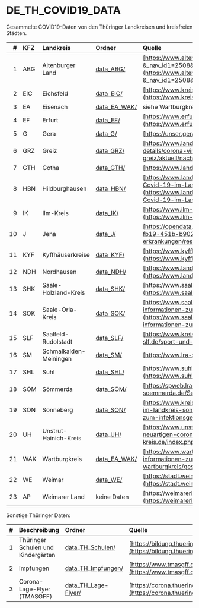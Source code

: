 # DE_TH_COVID19_DATA

Gesammelte COVID19-Daten von den Thüringer Landkreisen und kreisfreien Städten.

| #   | KFZ         | Landkreis              | Ordner                 | Quelle |
| --: | :--         | :--                    | :--                    | :--    |
| 1   | ABG         | Altenburger Land       | [data_ABG/](data_ABG/) | [https://www.altenburgerland.de/sixcms/detail.php?&_nav_id1=2508&_lang=de&id=371691](https://www.altenburgerland.de/sixcms/detail.php?&_nav_id1=2508&_lang=de&id=371691)
| 2   | EIC         | Eichsfeld              | [data_EIC/](data_EIC/) | [https://www.kreis-eic.de/aktuelle-fallzahlen-im-landkreis-eichsfeld.html](https://www.kreis-eic.de/aktuelle-fallzahlen-im-landkreis-eichsfeld.html)
| 3   | EA          | Eisenach               | [data_EA_WAK/](data_EA_WAK/) | siehe Wartburgkreis
| 4   | EF          | Erfurt                 | [data_EF/](data_EF/)   | [https://www.erfurt.de/ef/de/service/aktuelles/topthemen/coronavirus/index.html](https://www.erfurt.de/ef/de/service/aktuelles/topthemen/coronavirus/index.html)
| 5   | G           | Gera                   | [data_G/](data_G/)     | [https://unser.gera.de/corona/](https://unser.gera.de/corona/)
| 6   | GRZ         | Greiz                  | [data_GRZ/](data_GRZ/) | [https://www.landkreis-greiz.de/landkreis-greiz/aktuell/nachrichten-details/corona-virus/fallzahlen/](https://www.landkreis-greiz.de/landkreis-greiz/aktuell/nachrichten-details/corona-virus/fallzahlen/)
| 7   | GTH         | Gotha                  | [data_GTH/](data_GTH/) | [https://www.landkreis-gotha.de](https://www.landkreis-gotha.de)
| 8   | HBN         | Hildburghausen         | [data_HBN/](data_HBN/) | [https://www.landkreis-hildburghausen.de/Aktuelles-Covid-19/Aktuelles-zu-Covid-19-im-Landkreis/Aktuelle-Meldungen-aus-dem-Landkreis](https://www.landkreis-hildburghausen.de/Aktuelles-Covid-19/Aktuelles-zu-Covid-19-im-Landkreis/Aktuelle-Meldungen-aus-dem-Landkreis)
| 9   | IK          | Ilm-Kreis              | [data_IK/](data_IK/)   | [https://www.ilm-kreis.de/Landkreis/Ver%C3%B6ffentlichungen/](https://www.ilm-kreis.de/Landkreis/Ver%C3%B6ffentlichungen/)
| 10  | J           | Jena                   | [data_J/](data_J/)     | [https://opendata.jena.de/dataset/corona-erkrankungen/resource/d3ba07b6-fb19-451b-b902-5b18d8e8cbad](https://opendata.jena.de/dataset/corona-erkrankungen/resource/d3ba07b6-fb19-451b-b902-5b18d8e8cbad)
| 11  | KYF         | Kyffhäuserkreise       | [data_KYF/](data_KYF/) | [https://www.kyffhaeuser.de/kyf/index.php/landkreis.html](https://www.kyffhaeuser.de/kyf/index.php/landkreis.html)
| 12  | NDH         | Nordhausen             | [data_NDH/](data_NDH/) | [https://www.landratsamt-nordhausen.de/informationen-coronavirus.html](https://www.landratsamt-nordhausen.de/informationen-coronavirus.html)
| 13  | SHK         | Saale-Holzland-Kreis   | [data_SHK/](data_SHK/) | [https://www.saaleholzlandkreis.de/corona-virus/uebersicht-fall-zahlen/](https://www.saaleholzlandkreis.de/corona-virus/uebersicht-fall-zahlen/)
| 14  | SOK         | Saale-Orla-Kreis       | [data_SOK/](data_SOK/) | [https://www.saale-orla-kreis.de/de/corona/aktuelle-mitteilungen-und-informationen-zur-corona-situation-im-saale-orla-kreis.html](https://www.saale-orla-kreis.de/de/corona/aktuelle-mitteilungen-und-informationen-zur-corona-situation-im-saale-orla-kreis.html)
| 15  | SLF         | Saalfeld-Rudolstadt    | [data_SLF/](data_SLF/) | [https://www.kreis-slf.de/sport-und-gesundheit/](https://www.kreis-slf.de/sport-und-gesundheit/)
| 16  | SM          | Schmalkalden-Meiningen | [data_SM/](data_SM/)   | [https://www.lra-sm.de/?p=22632](https://www.lra-sm.de/?p=22632)
| 17  | SHL         | Suhl                   | [data_SHL/](data_SHL/) | [https://www.suhltrifft.de/content/blogsection/41/2246/](https://www.suhltrifft.de/content/blogsection/41/2246/)
| 18  | SÖM         | Sömmerda               | [data_SÖM/](data_SÖM/) | [https://spweb.lra-soemmerda.de/Seiten/Corona.aspx](https://spweb.lra-soemmerda.de/Seiten/Corona.aspx)
| 19  | SON         | Sonneberg              | [data_SON/](data_SON/) | [https://www.kreis-sonneberg.de/news/information-zum-infektionsgeschehen-im-landkreis-sonneberg](https://www.kreis-sonneberg.de/news/information-zum-infektionsgeschehen-im-landkreis-sonneberg)
| 20  | UH          | Unstrut-Hainich-Kreis  | [data_UH/](data_UH/)   | [https://www.unstrut-hainich-kreis.de/index.php/informationen-zum-neuartigen-coronavirus](https://www.unstrut-hainich-kreis.de/index.php/informationen-zum-neuartigen-coronavirus)
| 21  | WAK         | Wartburgkreis          | [data_EA_WAK/](data_EA_WAK/) | [https://www.wartburgkreis.de/leben-im-wartburgkreis/gesundheit/aktuelle-informationen-zum-corona-virus](https://www.wartburgkreis.de/leben-im-wartburgkreis/gesundheit/aktuelle-informationen-zum-corona-virus)
| 22  | WE          | Weimar                 | [data_WE/](data_WE/)   | [https://stadt.weimar.de/aktuell/coronavirus/](https://stadt.weimar.de/aktuell/coronavirus/)
| 23  | AP          | Weimarer Land          | keine Daten            | [https://weimarerland.de/landratsamt/index.html](https://weimarerland.de/landratsamt/index.html)

Sonstige Thüringer Daten:

| #   | Beschreibung                       | Ordner                                     | Quelle |
| --: | :--                                | :--                                        | :--    |
| 1   | Thüringer Schulen und Kindergärten | [data_TH_Schulen/](data_TH_Schulen/)       | [https://bildung.thueringen.de/ministerium/coronavirus/](https://bildung.thueringen.de/ministerium/coronavirus/)
| 2   | Impfungen                          | [data_TH_Impfungen/](data_TH_Impfungen/)   | [https://www.tmasgff.de/covid-19/impfen](https://www.tmasgff.de/covid-19/impfen)
| 3   | Corona-Lage-Flyer (TMASGFF)        | [data_TH_Lage-Flyer/](data_TH_Lage-Flyer/) | [https://corona.thueringen.de/](https://corona.thueringen.de/)
